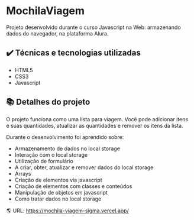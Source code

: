 # MochilaViagem
Projeto desenvolvido durante o curso Javascript na Web: armazenando dados do navegador, na plataforma Alura.

## ✔️ Técnicas e tecnologias utilizadas

- HTML5
- CSS3 
- Javascript

## 📚 Detalhes do projeto

O projeto funciona como uma lista para viagem. Você pode adicionar itens e suas quantidades, atualizar as quantidades e remover os itens da lista.

Durante o desenvolvimento foi aprendido sobre:

- Armazenamento de dados no local storage
- Interação com o local storage
- Utilização de formulário
- A criar, obter, atualizar e remover dados do local storage
- Arrays 
- Criação de elementos via javascript
- Criação de elementos com classes e conteúdos
- Manipulação de objetos em javascript
- Como tratar dados no local storage

🌎 URL: https://mochila-viagem-sigma.vercel.app/
